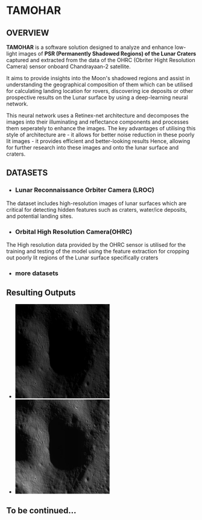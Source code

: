 # TAMOHAR 

## OVERVIEW 

__TAMOHAR__ is a software solution designed to analyze and enhance low-light images of **PSR (Permanently Shadowed Regions) of the Lunar Craters** captured and extracted from the data of the OHRC (Obriter Hight Resolution Camera) sensor onboard Chandrayaan-2 satellite.

It aims to provide insights into the Moon's shadowed regions and assist in understanding the geographical composition of them which can be utilised for calculating landing location for rovers, discovering ice deposits or other prospective results on the Lunar surface by using a deep-learning neural network.

This neural network uses a Retinex-net architecture and decomposes the images into their illuminating and reflectance components and processes them seperately to enhance the images.
The key advantages of utilising this style of architecture are 
    - it allows for better noise reduction in these poorly lit images
    - it provides efficient and better-looking results
Hence, allowing for further research into these images and onto the lunar surface and craters.

## DATASETS 

- ### Lunar Reconnaissance Orbiter Camera (LROC) 
 The dataset includes high-resolution images of lunar surfaces which are critical for detecting hidden features such as craters, water/ice deposits, and potential landing sites.

- ### Orbital High Resolution Camera(OHRC)
 The High resolution data provided by the OHRC sensor is utilised for the training and testing of the model using the feature extraction for cropping out poorly lit regions of the Lunar surface specifically craters

- ### more datasets

## Resulting Outputs
 - <img src="https://github.com/rudraxix/SIH-Tamohar/blob/main/Dataset-ImgEdit/6_jpg.rf.8eca318e6b54b89554e207fe81b12993.jpg" alt="Image description" width="250" height="250">
 - <img src="https://github.com/rudraxix/SIH-Tamohar/blob/main/Dataset-ImgOriginal/6_jpg.rf.8eca318e6b54b89554e207fe81b12993.jpg" alt="Image description" width="250" height="250">
 
  
## To be continued...

